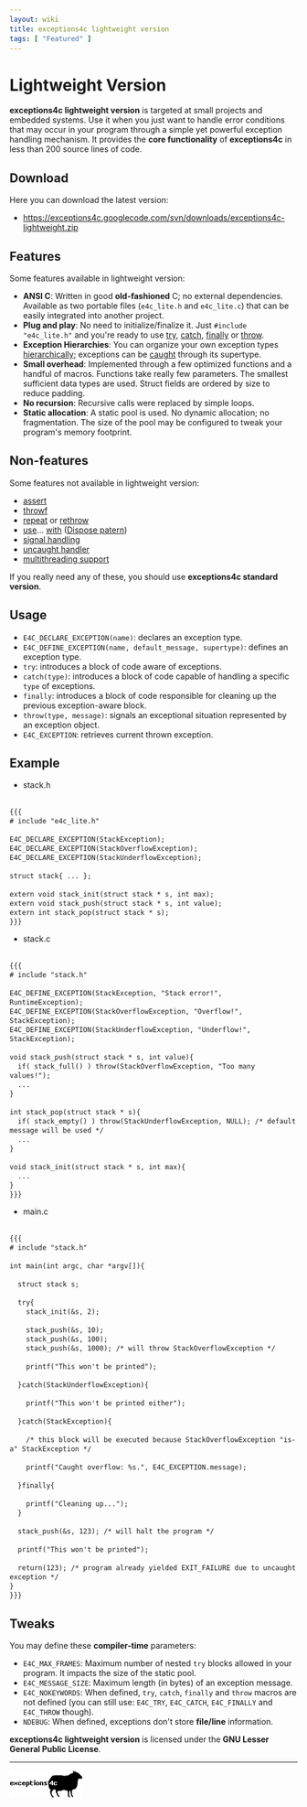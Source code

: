 ```yaml
---
layout: wiki
title: exceptions4c lightweight version
tags: [ "Featured" ]
---
```


# Lightweight Version

**exceptions4c lightweight version** is targeted at small projects and embedded systems. Use it when you just want to handle error conditions that may occur in your program through a simple yet powerful exception handling mechanism. It provides the **core functionality** of **exceptions4c** in less than 200 source lines of code.

## Download

Here you can download the latest version:

  - https://exceptions4c.googlecode.com/svn/downloads/exceptions4c-lightweight.zip

## Features

Some features available in lightweight version:

- **ANSI C**: Written in good **old-fashioned** C; no external dependencies. Available as two portable files (`e4c_lite.h` and `e4c_lite.c`) that can be easily integrated into another project.
- **Plug and play**: No need to initialize/finalize it. Just `#include "e4c_lite.h"` and you're ready to use [try](keywords.md#try), [catch](keywords.md#catch), [finally](keywords.md#finally) or [throw](keywords#throw).
- **Exception Hierarchies**: You can organize your own exception types [hierarchically](hierarchies.md); exceptions can be [caught](keywords.md#catch) through its supertype.
- **Small overhead**: Implemented through a few optimized functions and a handful of macros. Functions take really few parameters. The smallest sufficient data types are used. Struct fields are ordered by size to reduce padding.
- **No recursion**: Recursive calls were replaced by simple loops.
- **Static allocation**: A static pool is used. No dynamic allocation; no fragmentation. The size of the pool may be configured to tweak your program's memory footprint.

## Non-features

Some features not available in lightweight version:

- [assert](keywords.md#assert)
- [throwf](keywords.md#throwf)
- [repeat](keywords.md#repeat) or [rethrow](keywords.md#rethrow)
- [use](keywords.md#use)... [with](keywords.md#with) ([Dispose patern](features.md#Dispose_Pattern))
- [signal handling](signals.md)
- [uncaught handler](uncaught.md)
- [multithreading support](threads.md)

If you really need any of these, you should use **exceptions4c standard version**.

## Usage

- `E4C_DECLARE_EXCEPTION(name)`: declares an exception type.
- `E4C_DEFINE_EXCEPTION(name, default_message, supertype)`: defines an exception type.
- `try`: introduces a block of code aware of exceptions.
- `catch(type)`: introduces a block of code capable of handling a specific `type` of exceptions.
- `finally`: introduces a block of code responsible for cleaning up the previous exception-aware block.
- `throw(type, message)`: signals an exceptional situation represented by an exception object.
- `E4C_EXCEPTION`: retrieves current thrown exception.

## Example

- stack.h

```

{{{
# include "e4c_lite.h"

E4C_DECLARE_EXCEPTION(StackException);
E4C_DECLARE_EXCEPTION(StackOverflowException);
E4C_DECLARE_EXCEPTION(StackUnderflowException);

struct stack{ ... };

extern void stack_init(struct stack * s, int max);
extern void stack_push(struct stack * s, int value);
extern int stack_pop(struct stack * s);
}}}

```

- stack.c

```

{{{
# include "stack.h"

E4C_DEFINE_EXCEPTION(StackException, "Stack error!", RuntimeException);
E4C_DEFINE_EXCEPTION(StackOverflowException, "Overflow!", StackException);
E4C_DEFINE_EXCEPTION(StackUnderflowException, "Underflow!", StackException);

void stack_push(struct stack * s, int value){
  if( stack_full() ) throw(StackOverflowException, "Too many values!");
  ...
}

int stack_pop(struct stack * s){
  if( stack_empty() ) throw(StackUnderflowException, NULL); /* default message will be used */
  ...
}

void stack_init(struct stack * s, int max){
  ...
}
}}}

```

- main.c

```

{{{
# include "stack.h"

int main(int argc, char *argv[]){

  struct stack s;

  try{
    stack_init(&s, 2);

    stack_push(&s, 10);
    stack_push(&s, 100);
    stack_push(&s, 1000); /* will throw StackOverflowException */

    printf("This won't be printed");

  }catch(StackUnderflowException){

    printf("This won't be printed either");

  }catch(StackException){

    /* this block will be executed because StackOverflowException "is-a" StackException */

    printf("Caught overflow: %s.", E4C_EXCEPTION.message);

  }finally{

    printf("Cleaning up...");
  }

  stack_push(&s, 123); /* will halt the program */

  printf("This won't be printed");

  return(123); /* program already yielded EXIT_FAILURE due to uncaught exception */
}
}}}

```

## Tweaks

You may define these **compiler-time** parameters:

- `E4C_MAX_FRAMES`: Maximum number of nested `try` blocks allowed in your program. It impacts the size of the static pool.
- `E4C_MESSAGE_SIZE`: Maximum length (in bytes) of an exception message.
- `E4C_NOKEYWORDS`: When defined, `try`, `catch`, `finally` and `throw` macros are not defined (you can still use: `E4C_TRY`, `E4C_CATCH`, `E4C_FINALLY` and `E4C_THROW` though).
- `NDEBUG`: When defined, exceptions don't store **file/line** information.

**exceptions4c lightweight version** is licensed under the **GNU Lesser General Public License**.

----

![](https://raw.githubusercontent.com/guillermocalvo/exceptions4c/master/etc/img/logo/exceptions4c_128.png)
